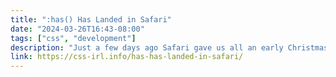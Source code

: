 ```yaml
---
title: ":has() Has Landed in Safari"
date: "2024-03-26T16:43-08:00"
tags: ["css", "development"]
description: "Just a few days ago Safari gave us all an early Christmas present: the latest Safari Technology Preview release includes support for the :has() pseudo-class!"
link: https://css-irl.info/has-has-landed-in-safari/
---
```


